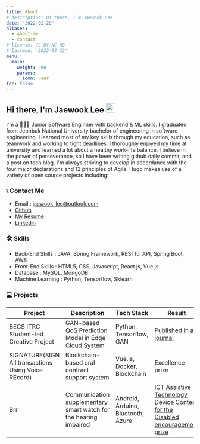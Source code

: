 ```yaml
---
title: About
# description: Hi there, I'm Jaewook Lee
date: "2022-02-28"
aliases:
  - about-me
  - contact
# license: CC BY-NC-ND
# lastmod: '2022-04-23'
menu:
  main:
    weight: -90
    params:
      icon: user
toc: false
---
```


## Hi there, I'm Jaewook Lee <img src="https://media.giphy.com/media/hvRJCLFzcasrR4ia7z/giphy.gif" width="25px">

I'm a 🧑🏻‍💻 Junior Software Enginner with backend & ML skills. I graduated from Jeonbuk National University bachelor of engineering in software engineering. I learned most of my key skills through my education, such as teamwork and working to tight deadlines. I thoroughly enjoyed my time at university and learned a lot about a healthy work-life balance. I believe in the power of perseverance, so I have been writing github daily commit, and a post on tech blog. I'm always striving to develop in accordance with the four major declarations and 12 principles of Agile.
Hugo makes use of a variety of open source projects including:

### 📞 Contact Me

- Email : jaewook_lee@outlook.com
- [Github](https://github.com/lee-jaewook)
- [My Resume](https://lee-jaewook.github.io/resumecard)
- [Linkedin](https://www.linkedin.com/in/lee-jaewook/)

### 🛠 Skills

- Back-End Skills : JAVA, Spring Framework, RESTful API, Spring Boot, AWS
- Front-End Skills : HTML5, CSS, Javascript, React.js, Vue.js
- Database : MySQL, MongoDB
- Machine Learning : Python, Tensorflow, Sklearn

### 💻 Projects

| Project                                             | Description                                                      | Tech Stack                         | Result                                                                                                                      |
| --------------------------------------------------- | ---------------------------------------------------------------- | ---------------------------------- | --------------------------------------------------------------------------------------------------------------------------- |
| BECS ITRC Student-led Creative Project              | GAN-based QoS Prediction Model in Edge Cloud System              | Python, Tensorflow, GAN            | [Published in a journal](https://koasas.kaist.ac.kr/handle/10203/290091)                                                    |
| SIGNATURE(SIGN All transactions Using Voice REcord) | Blockchain-based oral contract support system                    | Vue.js, Docker, Blockchain         | Excellence prize                                                                                                            |
| Brr                                                 | Communication supplementary smart watch for the hearing impaired | Android, Arduino, Bluetooth, Azure | [ICT Assistive Technology Device Contest for the Disabled encouragement prize](https://www.youtube.com/watch?v=o3dJAi9H_PI) |
